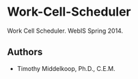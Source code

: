 # Work-Cell-Scheduler

Work Cell Scheduler.  WebIS Spring 2014.

## Authors
* Timothy Middelkoop, Ph.D., C.E.M.

